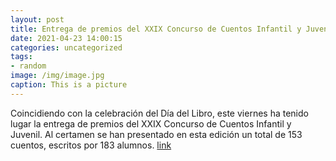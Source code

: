```yaml
---
layout: post
title: Entrega de premios del XXIX Concurso de Cuentos Infantil y Juvenil
date: 2021-04-23 14:00:15
categories: uncategorized
tags:
- random
image: /img/image.jpg
caption: This is a picture
---
```

Coincidiendo con la celebración del Día del Libro, este viernes ha tenido lugar la entrega de premios del XXIX Concurso de Cuentos Infantil y Juvenil. Al certamen se han presentado en esta edición un total de 153 cuentos, escritos por 183 alumnos.  [link](https://www.ayto-villacanada.es/tu-ayuntamiento/entrega-de-premios-del-xxix-concurso-de-cuentos-infantil-y-juvenil/)

